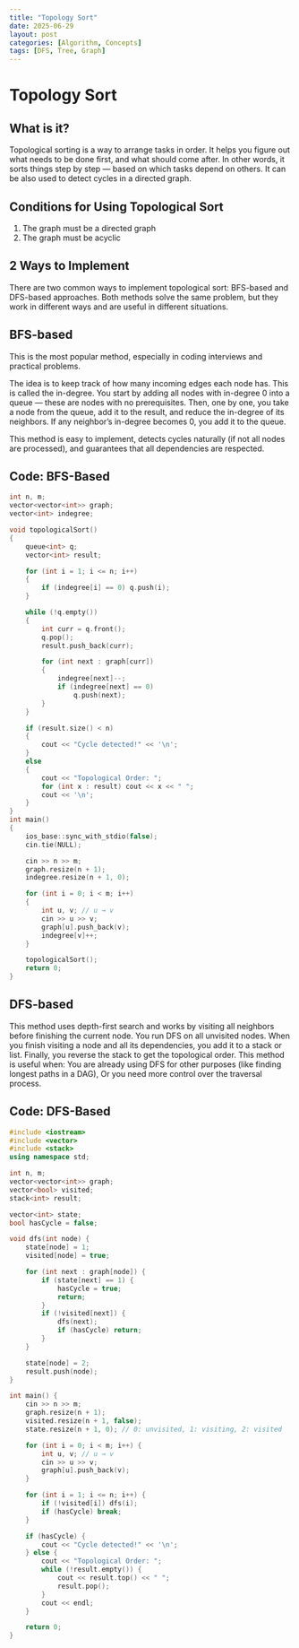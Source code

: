 ```yaml
---
title: "Topology Sort"
date: 2025-06-29
layout: post
categories: [Algorithm, Concepts]
tags: [DFS, Tree, Graph]
---
```


Topology Sort
=============

What is it?
-------------
Topological sorting is a way to arrange tasks in order.
It helps you figure out what needs to be done first, and what should come after.
In other words, it sorts things step by step — based on which tasks depend on others.
It can be also used to detect cycles in a directed graph.

Conditions for Using Topological Sort
-------------
1. The graph must be a directed graph
2. The graph must be acyclic

2 Ways to Implement
-------------
There are two common ways to implement topological sort: BFS-based and DFS-based approaches. 
Both methods solve the same problem, but they work in different ways and are useful in different situations.

BFS-based
-------------
This is the most popular method, especially in coding interviews and practical problems.

The idea is to keep track of how many incoming edges each node has. This is called the in-degree.
You start by adding all nodes with in-degree 0 into a queue — these are nodes with no prerequisites.
Then, one by one, you take a node from the queue, add it to the result, and reduce the in-degree of its neighbors.
If any neighbor’s in-degree becomes 0, you add it to the queue.

This method is easy to implement, detects cycles naturally (if not all nodes are processed), and guarantees that all dependencies are respected.

Code: BFS-Based
-------------
```cpp
int n, m;
vector<vector<int>> graph;
vector<int> indegree;

void topologicalSort() 
{
    queue<int> q;
    vector<int> result;

    for (int i = 1; i <= n; i++) 
    {
        if (indegree[i] == 0) q.push(i);
    }

    while (!q.empty()) 
    {
        int curr = q.front(); 
        q.pop();
        result.push_back(curr);

        for (int next : graph[curr]) 
        {
            indegree[next]--;
            if (indegree[next] == 0)
                q.push(next);
        }
    }

    if (result.size() < n) 
    {
        cout << "Cycle detected!" << '\n';
    } 
    else 
    {
        cout << "Topological Order: ";
        for (int x : result) cout << x << " ";
        cout << '\n';
    }
}
int main()
{
    ios_base::sync_with_stdio(false);
    cin.tie(NULL);

    cin >> n >> m;
    graph.resize(n + 1);
    indegree.resize(n + 1, 0);

    for (int i = 0; i < m; i++) 
    {
        int u, v; // u → v
        cin >> u >> v;
        graph[u].push_back(v);
        indegree[v]++;
    }

    topologicalSort();
    return 0;
}
```

DFS-based
-------------
This method uses depth-first search and works by visiting all neighbors before finishing the current node.
You run DFS on all unvisited nodes.
When you finish visiting a node and all its dependencies, you add it to a stack or list.
Finally, you reverse the stack to get the topological order.
This method is useful when:
You are already using DFS for other purposes (like finding longest paths in a DAG),
Or you need more control over the traversal process.

Code: DFS-Based
-------------
```cpp
#include <iostream>
#include <vector>
#include <stack>
using namespace std;

int n, m;
vector<vector<int>> graph;
vector<bool> visited;
stack<int> result;

vector<int> state;
bool hasCycle = false;

void dfs(int node) {
    state[node] = 1;
    visited[node] = true;

    for (int next : graph[node]) {
        if (state[next] == 1) {
            hasCycle = true;
            return;
        }
        if (!visited[next]) {
            dfs(next);
            if (hasCycle) return;
        }
    }

    state[node] = 2;
    result.push(node);
}

int main() {
    cin >> n >> m;
    graph.resize(n + 1);
    visited.resize(n + 1, false);
    state.resize(n + 1, 0); // 0: unvisited, 1: visiting, 2: visited

    for (int i = 0; i < m; i++) {
        int u, v; // u → v
        cin >> u >> v;
        graph[u].push_back(v);
    }

    for (int i = 1; i <= n; i++) {
        if (!visited[i]) dfs(i);
        if (hasCycle) break;
    }

    if (hasCycle) {
        cout << "Cycle detected!" << '\n';
    } else {
        cout << "Topological Order: ";
        while (!result.empty()) {
            cout << result.top() << " ";
            result.pop();
        }
        cout << endl;
    }

    return 0;
}
```

